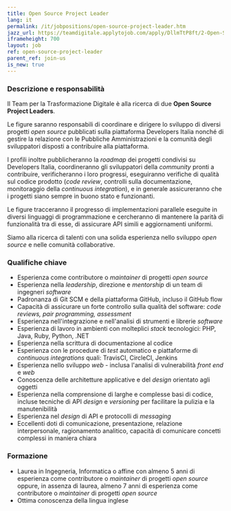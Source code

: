 ```yaml
---
title: Open Source Project Leader
lang: it
permalink: /it/jobpositions/open-source-project-leader.htm
jazz_url: https://teamdigitale.applytojob.com/apply/DllmTtP8ft/2-Open-Source-Project-Leader
iframeheight: 700
layout: job
ref: open-source-project-leader
parent_ref: join-us
is_new: true
---
```


### Descrizione e responsabilità
Il Team per la Trasformazione Digitale è alla ricerca di due **Open Source Project Leaders**.

Le figure saranno responsabili di coordinare e dirigere lo sviluppo di diversi progetti *open source* pubblicati sulla piattaforma Developers Italia nonché di gestire la relazione con le Pubbliche Amministrazioni e la comunità degli sviluppatori disposti a contribuire alla piattaforma. 

I profili inoltre pubblicheranno la *roadmap* dei progetti condivisi su Developers Italia, coordineranno gli sviluppatori della *community* pronti a contribuire, verificheranno i loro progressi, eseguiranno verifiche di qualità sul codice prodotto (*code review*, controlli sulla documentazione, monitoraggio della *continuous integration*), e in generale assicureranno che i progetti siano sempre in buono stato e funzionanti.

Le figure tracceranno il progresso di implementazioni parallele eseguite in diversi linguaggi di programmazione e cercheranno di mantenere la parità di funzionalità tra di esse, di assicurare API simili e aggiornamenti uniformi.

Siamo alla ricerca di talenti con una solida esperienza nello sviluppo *open source* e nelle comunità collaborative.


### Qualifiche chiave
- Esperienza come contributore o *maintainer* di progetti *open source*
- Esperienza nella *leadership*, direzione e *mentorship* di un team di ingegneri *software*
- Padronanza di Git SCM e della piattaforma GitHub, incluso il GitHub flow
- Capacità di assicurare un forte controllo sulla qualità del software: *code reviews, pair programming, assessment*
- Esperienza nell'integrazione e nell'analisi di strumenti e librerie *software*
- Esperienza di lavoro in ambienti con molteplici *stack* tecnologici: PHP, Java, Ruby, Python, .NET
- Esperienza nella scrittura di documentazione al codice
- Esperienza con le procedure di *test* automatico e piattaforme di *continuous integrations* quali: TravisCI, CircleCI, Jenkins
- Esperienza nello sviluppo *web* - inclusa l'analisi di vulnerabilità *front end* e *web*
- Conoscenza delle architetture applicative e del *design* orientato agli oggetti
- Esperienza nella comprensione di larghe e complesse basi di codice, incluse tecniche di API *design* e *versioning* per facilitare la pulizia e la manutenibilità
- Esperienza nel *design* di API e protocolli di *messaging*
- Eccellenti doti di comunicazione, presentazione, relazione interpersonale, ragionamento analitico, capacità di comunicare concetti complessi in maniera chiara



### Formazione
- Laurea in Ingegneria, Informatica o affine con almeno 5 anni di esperienza come contributore o *maintainer* di progetti *open source* oppure, in assenza di laurea, almeno 7  anni di esperienza come contributore o *maintainer* di progetti *open source*
- Ottima conoscenza della lingua inglese



